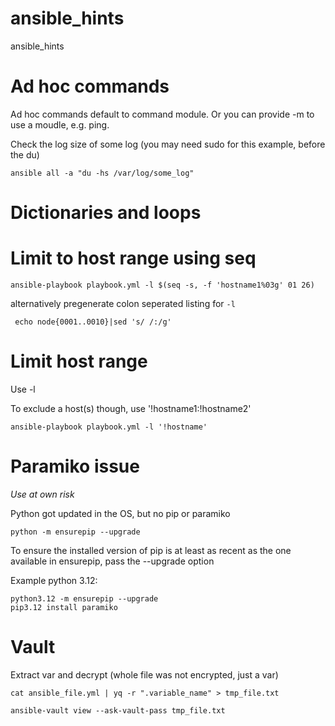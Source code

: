 # ansible_hints
ansible_hints


<h1>Ad hoc commands</h1>

Ad hoc commands default to command module. Or you can provide -m to use a moudle, e.g. ping.

Check the log size of some log (you may need sudo for this example, before the du)

``ansible all -a "du -hs /var/log/some_log"``



<h1>Dictionaries and loops</h1>



<h1>Limit to host range using seq</h1>

``ansible-playbook playbook.yml -l $(seq -s, -f 'hostname1%03g' 01 26)``

alternatively pregenerate colon seperated listing for ``-l``

`` echo node{0001..0010}|sed 's/ /:/g'``

<h1>Limit host range</h1>

Use -l

To exclude a host(s) though, use '!hostname1:!hostname2'

``ansible-playbook playbook.yml -l '!hostname'``


<h1>Paramiko issue</h1>

*Use at own risk*

Python got updated in the OS, but no pip or paramiko

```python -m ensurepip --upgrade```

To ensure the installed version of pip is at least as recent as the one available in ensurepip, pass the --upgrade option

Example python 3.12:

```
python3.12 -m ensurepip --upgrade
pip3.12 install paramiko
```

<h1>Vault</h1>

Extract var and decrypt (whole file was not encrypted, just a var)

```
cat ansible_file.yml | yq -r ".variable_name" > tmp_file.txt

ansible-vault view --ask-vault-pass tmp_file.txt
```






